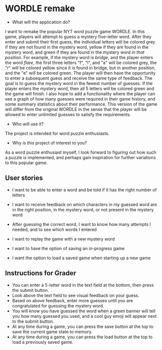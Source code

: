# WORDLE remake

- What will the application do?

I want to remake the popular NYT word puzzle game WORDLE. In this game, players will attempt to guess a mystery five-letter word.
After they enter and submit their first guess, the individual letters will be colored grey if they are not found in the mystery word, yellow if they are found in the mystery word, and green if they are found in the mystery word *in that position*. For example, if the mystery word is *bridge*, and the player enters the word *flare*, the first three letters "f", "l", and "a" will be colored grey, the "r" will be colored yellow since it is found in bridge, but in another position, and the "e" will be colored green.
The player will then have the opportunity to enter a subsequent guess and receive the same type of feedback. The goal is to guess the mystery word in the fewest number of guesses.
If the player enters the mystery word, then all 5 letters will be colored green and the game will finish. I also hope to add a functionality where the player can see a graph of how many guesses were required in their game history, and some summary statistics about their performance.
This version of the game will differ from the original WORDLE in the sense that the player will be allowed to enter unlimited guesses to satisfy the requirements. 


- Who will use it?

The project is intended for word puzzle enthusiasts.


- Why is this project of interest to you?

As a word puzzle enthusiast myself, I look forward to figuring out how such a puzzle is implemented, and perhaps gain inspiration for further variations to this popular game. 

## User stories

- I want to be able to enter a word and be told if it has the right number of letters
- I want to receive feedback on which characters in my guessed word are in the right position, in the mystery word, or not present in the mystery word
- After guessing the correct word, I want to know how many attempts I needed, and to see which words I entered
- I want to replay the game with a new mystery word

- I want to have the option of saving an in-progress game
- I want the option to load a saved game when starting up a new game

## Instructions for Grader
- You can enter a 5-letter word in the text field at the bottom, then press the submit button.
- Look above the text field to see visual feedback on your guess. 
- Based on above feedback, enter more guesses until you are congratulated for guessing the mystery word.
- You will know you have guessed the word when a green banner will tell you how many guessed you used, and a cool guy emoji will appear next to the submit button. 
- At any time during a game, you can press the save button at the top to save the current game state to memory.
- At any time during a game, you can press the load button at the top to load a previously saved game. 
